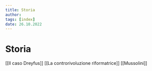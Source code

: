 ```yaml
---
title: Storia
author:  
tags: [index]
date: 26.10.2022
---
```

# Storia
[[Il caso Dreyfus]]
[[La controrivoluzione riformatrice]]
[[Mussolini]]